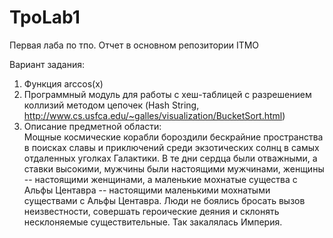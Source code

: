 # TpoLab1
Первая лаба по тпо. Отчет в основном репозитории ITMO

Вариант задания: 

1. Функция arccos(x)  
2. Программный модуль для работы c хеш-таблицей с разрешением коллизий методом цепочек (Hash String, http://www.cs.usfca.edu/~galles/visualization/BucketSort.html)  
3. Описание предметной области:  
Мощные космические корабли бороздили бескрайние пространства в поисках славы и приключений среди экзотических солнц в самых отдаленных уголках Галактики. В те дни сердца были отважными, а ставки высокими, мужчины были настоящими мужчинами, женщины -- настоящими женщинами, а маленькие мохнатые существа с Альфы Центавра -- настоящими маленькими мохнатыми существами с Альфы Центавра. Люди не боялись бросать вызов неизвестности, совершать героические деяния и склонять несклоняемые существительные. Так закалялась Империя.
